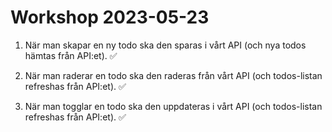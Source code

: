 # Workshop 2023-05-23

1. När man skapar en ny todo ska den sparas i vårt API (och nya todos hämtas från API:et). ✅

2. När man raderar en todo ska den raderas från vårt API (och todos-listan refreshas från API:et). ✅

3. När man togglar en todo ska den uppdateras i vårt API (och todos-listan refreshas från API:et). ✅
